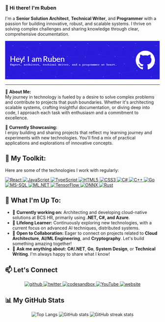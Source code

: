 ### 👋 Hi there! I'm Ruben

I'm a **Senior Solution Architect**, **Technical Writer**, and **Programmer** with a passion for building innovative, robust, and scalable systems. I thrive on solving complex challenges and sharing knowledge through clear, comprehensive documentation.

<p align="center">
  <img src="images/github-header-image.png" alt="Ruben's GitHub Profile Header"/>
</p>

---

🤔 **About Me:**  
My journey in technology is fueled by a desire to solve complex problems and contribute to projects that push boundaries. Whether it's architecting scalable systems, crafting insightful documentation, or diving deep into code, I approach each task with enthusiasm and a commitment to excellence.

🌟 **Currently Showcasing:**  
I enjoy building and sharing projects that reflect my learning journey and experiments with new technologies. You'll find a mix of practical applications and explorations of innovative concepts.


## 🚀 My Toolkit:

Here are some of the technologies I work with regularly:

<p align="left">
  <a href="https://reactjs.org/" target="_blank">
    <img src="https://img.shields.io/badge/React-20232A?style=for-the-badge&logo=react&logoColor=61DAFB" alt="React" />
  </a>
  <a href="https://developer.mozilla.org/en-US/docs/Web/JavaScript" target="_blank">
    <img src="https://img.shields.io/badge/JavaScript-F7DF1E?style=for-the-badge&logo=javascript&logoColor=323330" alt="JavaScript" />
  </a>
  <a href="https://www.typescriptlang.org/" target="_blank">
    <img src="https://img.shields.io/badge/TypeScript-007ACC?style=for-the-badge&logo=typescript&logoColor=white" alt="TypeScript" />
  </a>
  <a href="https://developer.mozilla.org/en-US/docs/Web/HTML" target="_blank">
    <img src="https://img.shields.io/badge/HTML5-E34F26?style=for-the-badge&logo=html5&logoColor=white" alt="HTML5" />
  </a>
  <a href="https://developer.mozilla.org/en-US/docs/Web/CSS" target="_blank">
    <img src="https://img.shields.io/badge/CSS3-1572B6?style=for-the-badge&logo=css3&logoColor=white" alt="CSS3" />
  </a>
  <a href="https://docs.microsoft.com/en-us/dotnet/csharp/" target="_blank">
    <img src="https://img.shields.io/badge/C%23-239120?style=for-the-badge&logo=c-sharp&logoColor=white" alt="C#" />
  </a>
  <a href="https://www.cplusplus.com/" target="_blank">
    <img src="https://img.shields.io/badge/C++-00599C?style=for-the-badge&logo=c%2B%2B&logoColor=white" alt="C++" />
  </a>
  <a href="https://go.dev/" target="_blank">
    <img src="https://img.shields.io/badge/Go-007D9C?style=for-the-badge&logo=go&logoColor=white" alt="Go" />
  </a>
  <a href="https://www.microsoft.com/en-us/sql-server" target="_blank">
    <img src="https://img.shields.io/badge/Microsoft%20SQL%20Server-CC2927?style=for-the-badge&logo=microsoft-sql-server&logoColor=white" alt="MS-SQL" />
  </a>
  <a href="https://www.microsoft.com/en-us/machine-learning-platform" target="_blank">
    <img src="https://img.shields.io/badge/ML.NET-5A2D91?style=for-the-badge&logo=dotnet&logoColor=white" alt="ML.NET" />
  </a>
   <a href="https://www.tensorflow.org/" target="_blank">
    <img src="https://img.shields.io/badge/TensorFlow-FF6F00?style=for-the-badge&logo=tensorflow&logoColor=white" alt="TensorFlow" />
  </a>
  <a href="https://onnx.ai/" target="_blank">
    <img src="https://img.shields.io/badge/ONNX-1E90FF?style=for-the-badge&logo=onnx&logoColor=white" alt="ONNX" />
  </a>
   <a href="https://www.rust-lang.org/" target="_blank">
    <img src="https://img.shields.io/badge/Rust-000000?style=for-the-badge&logo=rust&logoColor=white" alt="Rust" />
  </a>
</p>

## 🌟 What I'm Up To:

- 🔭 **Currently working on:** Architecting and developing cloud-native solutions at BCS HR, primarily using **.NET, C#, and Azure**.
- 🌱 **Lifelong Learner:** Continuously exploring new technologies, with a current focus on advanced AI techniques, distributed systems.
- 🤝 **Open to Collaboration:** Eager to connect on projects related to **Cloud Architecture**, **AI/ML Engineering**, and **Cryptography**. Let's build something amazing together!
- 💬 **Ask me anything about:** **C#/.NET**, **Go**, **System Design**, or **Technical Writing**. I'm always happy to share what I know!


## 📫 Let's Connect

<!-- Social Media Links -->
<div align="center">
  <a href="https://github.com/knuijver" target="_blank" rel="noreferrer">
    <img src="https://cdn.jsdelivr.net/npm/simple-icons@3.0.1/icons/github.svg" alt="github" height="30" />
  </a>
  <a href="https://twitter.com/primecoder" target="_blank" rel="noreferrer">
    <img src="https://cdn.jsdelivr.net/npm/simple-icons@3.0.1/icons/twitter.svg" alt="twitter" height="30" />
  </a>
  <a href="https://codesandbox.io/u/knuijver" target="_blank" rel="noreferrer">
    <img src="https://cdn.jsdelivr.net/npm/simple-icons@3.0.1/icons/codesandbox.svg" alt="codesandbox" height="30" />
  </a>
  <a href="https://www.youtube.com/channel/@prime-coder" target="_blank" rel="noreferrer">
    <img src="https://cdn.jsdelivr.net/npm/simple-icons@3.0.1/icons/youtube.svg" alt="YouTube" height="30" />
  </a>
  <a href="https://primecoder.com" target="_blank" rel="noreferrer">
    <img src="https://cdn.jsdelivr.net/npm/simple-icons@3.0.1/icons/icloud.svg" alt="website" height="30" />
  </a>
</div>

## 📊 My GitHub Stats

<!-- GitHub Stats -->
<div align="center">
  <img width="48%" src="https://github-readme-stats.vercel.app/api/top-langs/?username=knuijver&hide_title=true&layout=compact&card_width=320&langs_count=10" alt="Top Langs" />
  <img width="48%" src="https://github-readme-stats.vercel.app/api?username=knuijver&show_icons=true&hide_border=true&card_width=320" alt="GitHub stats" />
  <img src="https://streak-stats.demolab.com/?user=knuijver" alt="GitHub streak stats" />
</div>

<!--
**knuijver/knuijver** is a ✨ _special_ ✨ repository because its `README.md` (this file) appears on your GitHub profile.

Here are some ideas to get you started:

- 🔭 I’m currently working on ...
- 🌱 I’m currently learning ...
- 👯 I’m looking to collaborate on ...
- 🤔 I’m looking for help with ...
- 💬 Ask me about ...
- 📫 How to reach me: ...
- 😄 Pronouns: ...
- ⚡ Fun fact: ...
-->
